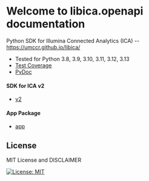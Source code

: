 # Welcome to libica.openapi documentation

Python SDK for Illumina Connected Analytics (ICA) -- https://umccr.github.io/libica/

- Tested for Python 3.8, 3.9, 3.10, 3.11, 3.12, 3.13
- [Test Coverage](https://umccr.github.io/libica/coverage/)
- [PyDoc](https://umccr.github.io/libica/libica/)

#### SDK for ICA v2

- [v2](v2)

#### App Package

- [app](app)

## License

MIT License and DISCLAIMER

[![License: MIT](https://img.shields.io/badge/License-MIT-yellow.svg)](https://opensource.org/licenses/MIT)
